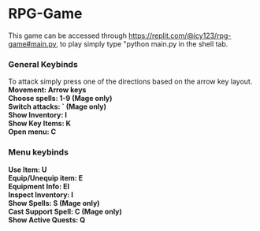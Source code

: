 # RPG-Game
This game can be accessed through https://replit.com/@icy123/rpg-game#main.py, to play simply type "python main.py in the shell tab.

### General Keybinds
To attack simply press one of the directions based on the arrow key layout.<br>
**Movement: Arrow keys<br>
Choose spells: 1-9 (Mage only)<br>
Switch attacks: \` (Mage only)<br>
Show Inventory: I<br>
Show Key Items: K<br>
Open menu: C<br>**

### Menu keybinds
**Use Item: U<br>
Equip/Unequip item: E<br>
Equipment Info: EI<br>
Inspect Inventory: I<br>
Show Spells: S (Mage only)<br>
Cast Support Spell: C (Mage only)<br>
Show Active Quests: Q**

